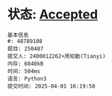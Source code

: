 # 状态: [Accepted](http://xzmdsa.openjudge.cn/2025hw4/solution/48789108/)
```
基本信息
#: 48789108
题目: 250407
提交人: 2400012262+周知勤(Tianyi)
内存: 6840kB
时间: 504ms
语言: Python3
提交时间: 2025-04-01 16:19:50
```

